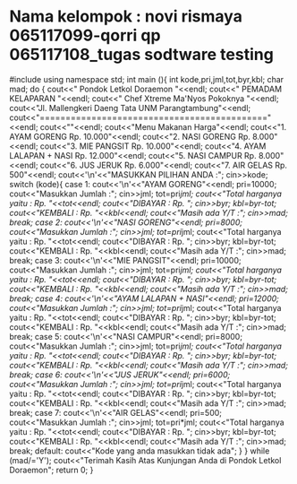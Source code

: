 # Nama kelompok : novi rismaya 065117099-qorri qp 065117108_tugas sodtware testing


#include<iostream>
using namespace std;
int main (){
    int kode,pri,jml,tot,byr,kbl;
    char mad;
    do 
    {
    cout<<"    Pondok Letkol Doraemon            "<<endl;
    cout<<"      PEMADAM KELAPARAN            "<<endl;
    cout<<"     Chef Xtreme Ma'Nyos Pokoknya        "<<endl;
    cout<<"Jl. Mallengkeri Daeng Tata UNM Parangtambung"<<endl;
    cout<<"============================================"<<endl;
    cout<<""<<endl;
    cout<<"Menu Makanan        Harga"<<endl;
    cout<<"1. AYAM GORENG        Rp. 10.000"<<endl;
    cout<<"2. NASI GORENG        Rp.  8.000"<<endl;
    cout<<"3. MIE PANGSIT        Rp. 10.000"<<endl;
    cout<<"4. AYAM LALAPAN + NASI    Rp. 12.000"<<endl;
    cout<<"5. NASI CAMPUR        Rp.  8.000"<<endl;
    cout<<"6. JUS JERUK        Rp.  6.000"<<endl;
    cout<<"7. AIR GELAS        Rp.    500"<<endl;
    cout<<'\n'<<"MASUKKAN PILIHAN ANDA :";
    cin>>kode;
    switch (kode){
    case 1:
        cout<<'\n'<<"AYAM GORENG"<<endl;
        pri=10000;
        cout<<"Masukkan Jumlah :";
        cin>>jml;
            tot=pri*jml;
        cout<<"Total harganya yaitu : Rp. "<<tot<<endl;
        cout<<"DIBAYAR : Rp. ";
        cin>>byr;
            kbl=byr-tot;
        cout<<"KEMBALI : Rp. "<<kbl<<endl;
        cout<<"Masih ada Y/T :";
        cin>>mad;
        break;
    case 2:
        cout<<'\n'<<"NASI GORENG"<<endl;
            pri=8000;
        cout<<"Masukkan Jumlah :";
        cin>>jml;
            tot=pri*jml;
        cout<<"Total harganya yaitu : Rp. "<<tot<<endl;
        cout<<"DIBAYAR : Rp. ";
        cin>>byr;
            kbl=byr-tot;
        cout<<"KEMBALI : Rp. "<<kbl<<endl;
        cout<<"Masih ada Y/T :";
        cin>>mad;
        break;
    case 3:
        cout<<'\n'<<"MIE PANGSIT"<<endl;
            pri=10000;
        cout<<"Masukkan Jumlah :";
        cin>>jml;
            tot=pri*jml;
        cout<<"Total harganya yaitu : Rp. "<<tot<<endl;
        cout<<"DIBAYAR : Rp. ";
        cin>>byr;
            kbl=byr-tot;
        cout<<"KEMBALI : Rp. "<<kbl<<endl;
        cout<<"Masih ada Y/T :";
        cin>>mad;
        break;
    case 4:
        cout<<'\n'<<"AYAM LALAPAN + NASI"<<endl;
            pri=12000;
        cout<<"Masukkan Jumlah :";
        cin>>jml;
            tot=pri*jml;
        cout<<"Total harganya yaitu : Rp. "<<tot<<endl;
        cout<<"DIBAYAR : Rp. ";
        cin>>byr;
            kbl=byr-tot;
        cout<<"KEMBALI : Rp. "<<kbl<<endl;
        cout<<"Masih ada Y/T :";
        cin>>mad;
        break;
    case 5:
        cout<<'\n'<<"NASI CAMPUR"<<endl;
            pri=8000;
        cout<<"Masukkan Jumlah :";
        cin>>jml;
            tot=pri*jml;
        cout<<"Total harganya yaitu : Rp. "<<tot<<endl;
        cout<<"DIBAYAR : Rp. ";
        cin>>byr;
            kbl=byr-tot;
        cout<<"KEMBALI : Rp. "<<kbl<<endl;
        cout<<"Masih ada Y/T :";
        cin>>mad;
        break;
    case 6:
        cout<<'\n'<<"JUS JERUK"<<endl;
            pri=6000;
        cout<<"Masukkan Jumlah :";
        cin>>jml;
            tot=pri*jml;
        cout<<"Total harganya yaitu : Rp. "<<tot<<endl;
        cout<<"DIBAYAR : Rp. ";
        cin>>byr;
            kbl=byr-tot;
        cout<<"KEMBALI : Rp. "<<kbl<<endl;
        cout<<"Masih ada Y/T :";
        cin>>mad;
        break;
    case 7:
        cout<<'\n'<<"AIR GELAS"<<endl;
            pri=500;
        cout<<"Masukkan Jumlah :";
        cin>>jml;
            tot=pri*jml;
        cout<<"Total harganya yaitu : Rp. "<<tot<<endl;
        cout<<"DIBAYAR : Rp. ";
        cin>>byr;
            kbl=byr-tot;
        cout<<"KEMBALI : Rp. "<<kbl<<endl;
        cout<<"Masih ada Y/T :";
        cin>>mad;
        break;
    default:
    cout<<"Kode yang anda masukkan tidak ada";
    }
    } 
    while (mad/='Y');
    cout<<"Terimah Kasih Atas Kunjungan Anda di Pondok Letkol Doraemon";
    return 0;
}
